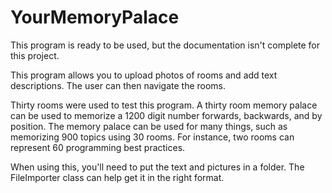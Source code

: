 # YourMemoryPalace

This program is ready to be used, but the documentation isn't complete for this project.

This program allows you to upload photos of rooms and add text descriptions.  The user can then navigate the rooms.  

Thirty rooms were used to test this program.  A thirty room memory palace can be used to memorize a 1200 digit number forwards, backwards, and by position.  The memory palace can be used for many things, such as memorizing 900 topics using 30 rooms.  For instance, two rooms can represent 60 programming best practices.

When using this, you'll need to put the text and pictures in a folder.  The FileImporter class can help get it in the right format.
